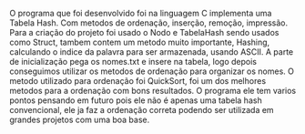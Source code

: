 O programa que foi desenvolvido foi na linguagem C implementa uma Tabela Hash. Com metodos de ordenação, inserção, remoção, impressão.
Para a criação do projeto foi usado o Nodo e TabelaHash sendo usados como Struct, tambem contem um metodo muito importante, Hashing, calculando o indice da palavra para ser armazenada, usando ASCII.
A parte de inicialização pega os nomes.txt e insere na tabela, logo depois conseguimos utilizar os metodos de ordenação para organizar os nomes.
O metodo utilizado para ordenação foi QuickSort, foi um dos melhores metodos para a ordenação com bons resultados.
O programa ele tem varios pontos pensando em futuro pois ele não é apenas uma tabela hash convencional, ele ja faz a ordenação correta podendo ser utilizada em grandes projetos com uma boa base.